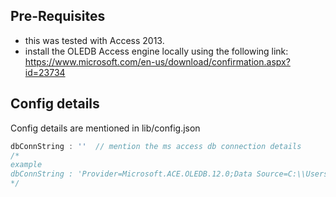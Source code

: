 
## Pre-Requisites ##
- this was tested with Access 2013.
- install the OLEDB Access engine locally using the following link:
https://www.microsoft.com/en-us/download/confirmation.aspx?id=23734

## Config details ##
Config details are mentioned in lib/config.json
```js
dbConnString : ''  // mention the ms access db connection details
/*
example 
dbConnString : 'Provider=Microsoft.ACE.OLEDB.12.0;Data Source=C:\\Users\\sundar.natarajan\\Documents\\testDB.accdb;Persist Security Info=False;'
*/
```